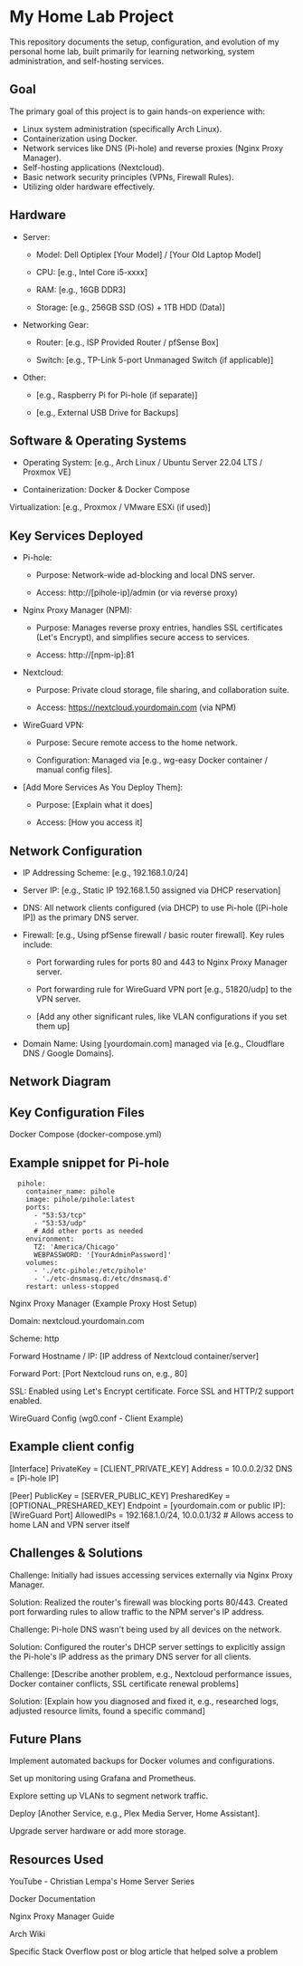 # My Home Lab Project

<!-- Optional: Add a brief 1-2 sentence overview of your lab here. -->

This repository documents the setup, configuration, and evolution of my personal home lab, built primarily for learning networking, system administration, and self-hosting services.

<!-- Optional: Add a picture of your lab setup -->

<!--  -->

<!-- Caption: Figure 1: The main server running on repurposed hardware. -->

## Goal

<!-- Explain why you built this lab. What did you want to learn or achieve? -->

The primary goal of this project is to gain hands-on experience with:

* Linux system administration (specifically Arch Linux).
* Containerization using Docker.
* Network services like DNS (Pi-hole) and reverse proxies (Nginx Proxy Manager).
* Self-hosting applications (Nextcloud).
* Basic network security principles (VPNs, Firewall Rules).
* Utilizing older hardware effectively.

## Hardware

<!-- List the physical components of your lab. Be specific! -->

* Server:

  * Model: Dell Optiplex [Your Model] / [Your Old Laptop Model]

  * CPU: [e.g., Intel Core i5-xxxx]

  * RAM: [e.g., 16GB DDR3]

  * Storage: [e.g., 256GB SSD (OS) + 1TB HDD (Data)]

* Networking Gear:

  * Router: [e.g., ISP Provided Router / pfSense Box]

  * Switch: [e.g., TP-Link 5-port Unmanaged Switch (if applicable)]

* Other:

  * [e.g., Raspberry Pi for Pi-hole (if separate)]

  * [e.g., External USB Drive for Backups]

<!-- Add a picture of your hardware if you like -->

<!--  -->

<!-- Caption: Figure 2: The repurposed laptop serving as the core of the lab. -->

## Software & Operating Systems

<!-- List the main OS and virtualization/container software. -->

* Operating System: [e.g., Arch Linux / Ubuntu Server 22.04 LTS / Proxmox VE]

* Containerization: Docker & Docker Compose

Virtualization: [e.g., Proxmox / VMware ESXi (if used)]

## Key Services Deployed

<!-- List the main applications/services running. Explain briefly what each does. -->

* Pi-hole:

  * Purpose: Network-wide ad-blocking and local DNS server.

  * Access: http://[pihole-ip]/admin (or via reverse proxy)

* Nginx Proxy Manager (NPM):

  * Purpose: Manages reverse proxy entries, handles SSL certificates (Let's Encrypt), and simplifies secure access to services.

  * Access: http://[npm-ip]:81

* Nextcloud:

  * Purpose: Private cloud storage, file sharing, and collaboration suite.

  * Access: https://nextcloud.yourdomain.com (via NPM)

* WireGuard VPN:

  * Purpose: Secure remote access to the home network.

  * Configuration: Managed via [e.g., wg-easy Docker container / manual config files].

* [Add More Services As You Deploy Them]:

  * Purpose: [Explain what it does]

  * Access: [How you access it]

## Network Configuration

<!-- Describe your basic network setup. Use bullet points. -->

* IP Addressing Scheme: [e.g., 192.168.1.0/24]

* Server IP: [e.g., Static IP 192.168.1.50 assigned via DHCP reservation]

* DNS: All network clients configured (via DHCP) to use Pi-hole ([Pi-hole IP]) as the primary DNS server.

* Firewall: [e.g., Using pfSense firewall / basic router firewall]. Key rules include:

  * Port forwarding rules for ports 80 and 443 to Nginx Proxy Manager server.

  * Port forwarding rule for WireGuard VPN port [e.g., 51820/udp] to the VPN server.

  * [Add any other significant rules, like VLAN configurations if you set them up]

* Domain Name: Using [yourdomain.com] managed via [e.g., Cloudflare DNS / Google Domains].

## Network Diagram

<!-- Embed your network diagram image here. Upload it to the repository first. -->

<!-- Caption: Figure 3: Visual representation of the home lab network topology. -->

## Key Configuration Files

<!-- Paste relevant snippets (not huge files) of your configs. Use code blocks! -->

Docker Compose (docker-compose.yml)

## Example snippet for Pi-hole
```services:
  pihole:
    container_name: pihole
    image: pihole/pihole:latest
    ports:
      - "53:53/tcp"
      - "53:53/udp"
      # Add other ports as needed
    environment:
      TZ: 'America/Chicago'
      WEBPASSWORD: '[YourAdminPassword]'
    volumes:
      - './etc-pihole:/etc/pihole'
      - './etc-dnsmasq.d:/etc/dnsmasq.d'
    restart: unless-stopped
```

Nginx Proxy Manager (Example Proxy Host Setup)

<!-- Describe a typical setup or paste a relevant config part if possible. Often this is GUI-based, so describe the steps. -->

Domain: nextcloud.yourdomain.com

Scheme: http

Forward Hostname / IP: [IP address of Nextcloud container/server]

Forward Port: [Port Nextcloud runs on, e.g., 80]

SSL: Enabled using Let's Encrypt certificate. Force SSL and HTTP/2 support enabled.

WireGuard Config (wg0.conf - Client Example)

## Example client config
[Interface]
PrivateKey = [CLIENT_PRIVATE_KEY]
Address = 10.0.0.2/32
DNS = [Pi-hole IP]

[Peer]
PublicKey = [SERVER_PUBLIC_KEY]
PresharedKey = [OPTIONAL_PRESHARED_KEY]
Endpoint = [yourdomain.com or public IP]:[WireGuard Port]
AllowedIPs = 192.168.1.0/24, 10.0.0.1/32  # Allows access to home LAN and VPN server itself


## Challenges & Solutions

<!-- This is CRITICAL. Describe problems you faced and how you fixed them. -->

Challenge: Initially had issues accessing services externally via Nginx Proxy Manager.

Solution: Realized the router's firewall was blocking ports 80/443. Created port forwarding rules to allow traffic to the NPM server's IP address.

Challenge: Pi-hole DNS wasn't being used by all devices on the network.

Solution: Configured the router's DHCP server settings to explicitly assign the Pi-hole's IP address as the primary DNS server for all clients.

Challenge: [Describe another problem, e.g., Nextcloud performance issues, Docker container conflicts, SSL certificate renewal problems]

Solution: [Explain how you diagnosed and fixed it, e.g., researched logs, adjusted resource limits, found a specific command]

## Future Plans

<!-- What do you want to add or improve next? -->

Implement automated backups for Docker volumes and configurations.

Set up monitoring using Grafana and Prometheus.

Explore setting up VLANs to segment network traffic.

Deploy [Another Service, e.g., Plex Media Server, Home Assistant].

Upgrade server hardware or add more storage.

## Resources Used

<!-- List tutorials, guides, or documentation you found helpful. -->

YouTube - Christian Lempa's Home Server Series

Docker Documentation

Nginx Proxy Manager Guide

Arch Wiki

Specific Stack Overflow post or blog article that helped solve a problem
